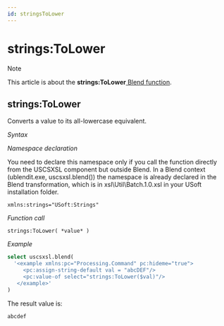 ```yaml
---
id: stringsToLower
---
```


# strings:ToLower



> [!NOTE]
> This article is about the **strings:ToLower**[ Blend function](/docs/Repositories/Blend_functions).

## **strings:ToLower**

Converts a value to its all-lowercase equivalent.

*Syntax*

*Namespace declaration*

You need to declare this namespace only if you call the function directly from the USCSXSL component but outside Blend. In a Blend context (ublendit.exe, uscsxsl.blend()) the namespace is already declared in the Blend transformation, which is in xsl\\Util\\Batch.1.0.xsl in your USoft installation folder.

```
xmlns:strings="USoft:Strings"
```

*Function call*

```
strings:ToLower( *value* )
```

*Example*

```sql
select uscsxsl.blend(
  '<example xmlns:pc="Processing.Command" pc:hideme="true">
     <pc:assign-string-default val = "abcDEF"/>
     <pc:value-of select="strings:ToLower($val)"/>
   </example>'
)
```

The result value is:

```
abcdef
```

 